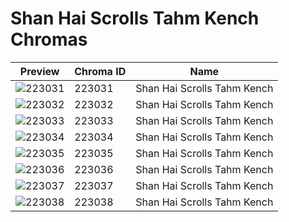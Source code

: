 # Shan Hai Scrolls Tahm Kench Chromas

| Preview | Chroma ID | Name |
|---------|-----------|------|
| ![223031](https://raw.communitydragon.org/latest/plugins/rcp-be-lol-game-data/global/default/v1/champion-chroma-images/223/223031.png) | 223031 | Shan Hai Scrolls Tahm Kench |
| ![223032](https://raw.communitydragon.org/latest/plugins/rcp-be-lol-game-data/global/default/v1/champion-chroma-images/223/223032.png) | 223032 | Shan Hai Scrolls Tahm Kench |
| ![223033](https://raw.communitydragon.org/latest/plugins/rcp-be-lol-game-data/global/default/v1/champion-chroma-images/223/223033.png) | 223033 | Shan Hai Scrolls Tahm Kench |
| ![223034](https://raw.communitydragon.org/latest/plugins/rcp-be-lol-game-data/global/default/v1/champion-chroma-images/223/223034.png) | 223034 | Shan Hai Scrolls Tahm Kench |
| ![223035](https://raw.communitydragon.org/latest/plugins/rcp-be-lol-game-data/global/default/v1/champion-chroma-images/223/223035.png) | 223035 | Shan Hai Scrolls Tahm Kench |
| ![223036](https://raw.communitydragon.org/latest/plugins/rcp-be-lol-game-data/global/default/v1/champion-chroma-images/223/223036.png) | 223036 | Shan Hai Scrolls Tahm Kench |
| ![223037](https://raw.communitydragon.org/latest/plugins/rcp-be-lol-game-data/global/default/v1/champion-chroma-images/223/223037.png) | 223037 | Shan Hai Scrolls Tahm Kench |
| ![223038](https://raw.communitydragon.org/latest/plugins/rcp-be-lol-game-data/global/default/v1/champion-chroma-images/223/223038.png) | 223038 | Shan Hai Scrolls Tahm Kench |